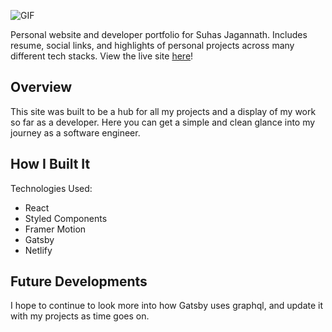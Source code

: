 ![GIF](media/PersonalWebsite.gif)

Personal website and developer portfolio for Suhas Jagannath. Includes resume, social links, and highlights of personal projects across many different tech stacks. View the live site [here](https://www.suhasjagannath.com)!

## Overview

This site was built to be a hub for all my projects and a display of my work so far as a developer. Here you can get a simple and clean glance into my journey as a software engineer.

## How I Built It

Technologies Used:

- React
- Styled Components
- Framer Motion
- Gatsby
- Netlify

## Future Developments

I hope to continue to look more into how Gatsby uses graphql, and update it with my projects as time goes on.
